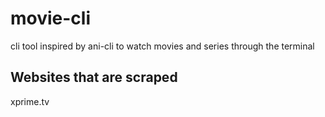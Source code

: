 # movie-cli
cli tool inspired by ani-cli to watch movies and series through the terminal

## Websites that are scraped
xprime.tv
